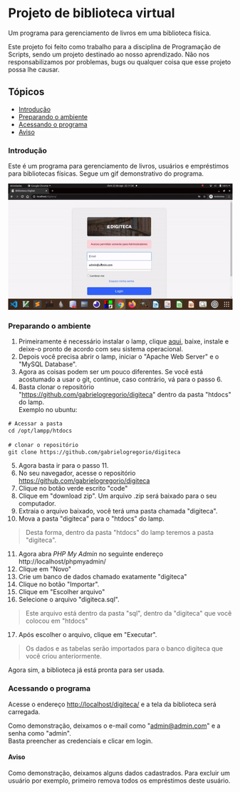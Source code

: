 # Projeto de biblioteca virtual
Um programa para gerenciamento de livros em uma biblioteca física.

Este projeto foi feito como trabalho para a disciplina de Programação de Scripts, sendo um projeto destinado ao nosso aprendizado. Não nos responsabilizamos por problemas, bugs ou qualquer coisa que esse projeto possa lhe causar.

## Tópicos   

- [Introdução](#Introdução)   
- [Preparando o ambiente](#Preparando-o-ambiente)   
- [Acessando o programa](#Acessando-o-programa)   
- [Aviso](#Aviso)   


### Introdução
Este é um programa para gerenciamento de livros, usuários e empréstimos para bibliotecas físicas. Segue um gif demonstrativo do programa.

![img](docs/usando.gif)

### Preparando o ambiente  

1. Primeiramente é necessário instalar o lamp, clique [aqui](https://bitnami.com/stack/lamp/installer), baixe, instale e deixe-o pronto de acordo com seu sistema operacional.  
2. Depois você precisa abrir o lamp, iniciar o "Apache Web Server" e o "MySQL Database".  
3. Agora as coisas podem ser um pouco diferentes. Se você está acostumado a usar o git, continue, caso contrário, vá para o passo 6.  
4. Basta clonar o repositório "https://github.com/gabrielogregorio/digiteca" dentro da pasta "htdocs" do lamp.  
Exemplo no ubuntu:  

```shell
# Acessar a pasta
cd /opt/lampp/htdocs

# clonar o repositório
git clone https://github.com/gabrielogregorio/digiteca
```

5. Agora basta ir para o passo 11.  
6. No seu navegador, acesse o repositório https://github.com/gabrielogregorio/digiteca  
7. Clique no botão verde escrito "code"  
8. Clique em "download zip". Um arquivo .zip será baixado para o seu computador.  
9. Extraia o arquivo baixado, você terá uma pasta chamada "digiteca".  
10. Mova a pasta "digiteca" para o "htdocs" do lamp.  
> Desta forma, dentro da pasta "htdocs" do lamp teremos a pasta "digiteca".   
11. Agora abra *PHP My Admin* no seguinte endereço http://localhost/phpmyadmin/  
12. Clique em "Novo"  
13. Crie um banco de dados chamado exatamente "digiteca"  
14. Clique no botão "Importar".  
15. Clique em "Escolher arquivo"  
16. Selecione o arquivo "digiteca.sql".   
> Este arquivo está dentro da pasta "sql", dentro da "digiteca" que você colocou em "htdocs"  
17. Após escolher o arquivo, clique em "Executar".  
> Os dados e as tabelas serão importados para o banco digiteca que você criou anteriormente.  

Agora sim, a biblioteca já está pronta para ser usada.  

### Acessando o programa
Acesse o endereço [http://localhost/digiteca/](http://localhost/digiteca/) e a tela da biblioteca será carregada.  

Como demonstração, deixamos o e-mail como "admin@admin.com" e a senha como "admin".  
Basta preencher as credenciais e clicar em login.  

#### Aviso    
Como demonstração, deixamos alguns dados cadastrados. Para excluir um usuário por exemplo, primeiro remova todos os empréstimos deste usuário.  


